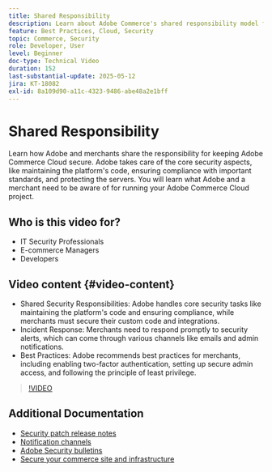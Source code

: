 ```yaml
---
title: Shared Responsibility
description: Learn about Adobe Commerce's shared responsibility model for security and operations. Discover key roles for Adobe and merchants.
feature: Best Practices, Cloud, Security
topic: Commerce, Security
role: Developer, User
level: Beginner
doc-type: Technical Video
duration: 152
last-substantial-update: 2025-05-12
jira: KT-18082
exl-id: 8a109d90-a11c-4323-9486-abe48a2e1bff
---
```

# Shared Responsibility

Learn how Adobe and merchants share the responsibility for keeping Adobe Commerce Cloud secure. Adobe takes care of the core security aspects, like maintaining the platform's code, ensuring compliance with important standards, and protecting the servers. You will learn what Adobe and a merchant need to be aware of for running your Adobe Commerce Cloud project.

## Who is this video for?

* IT Security Professionals
* E-commerce Managers
* Developers

## Video content {#video-content}

* Shared Security Responsibilities: Adobe handles core security tasks like maintaining the platform's code and ensuring compliance, while merchants must secure their custom code and integrations.
* Incident Response: Merchants need to respond promptly to security alerts, which can come through various channels like emails and admin notifications.
* Best Practices: Adobe recommends best practices for merchants, including enabling two-factor authentication, setting up secure admin access, and following the principle of least privilege.

>[!VIDEO](https://video.tv.adobe.com/v/3458392/?learn=on&enablevpops)

## Additional Documentation

* [Security patch release notes](https://experienceleague.adobe.com/en/docs/commerce-operations/release/notes/security-patches/overview)
* [Notification channels](https://business.adobe.com/blog/introducing-enhanced-security-patch-deployment-and-communications-in-adobe-commerce#proactive-communication--keeping-customers-informed)
* [Adobe Security bulletins](https://helpx.adobe.com/search.html?q=security%2520updates%2520commerce&context=https%253A%252F%252Fhelpx.adobe.com%252Fsupport.html)
* [Secure your commerce site and infrastructure](https://experienceleague.adobe.com/en/docs/commerce-operations/implementation-playbook/best-practices/launch/security-best-practices)
